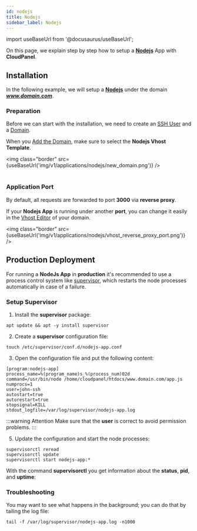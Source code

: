```yaml
---
id: nodejs
title: Nodejs
sidebar_label: Nodejs
---
```


import useBaseUrl from '@docusaurus/useBaseUrl';

On this page, we explain step by step how to setup a **[Nodejs](https://nodejs.org/)** App with **CloudPanel**.

## Installation

In the following example, we will setup a **[Nodejs](https://nodejs.org/)** under the domain ***www.domain.com***.

### Preparation

Before we can start with the installation, we need to create an [SSH User](../frontend-area/users#adding-a-user) and a [Domain](../frontend-area/domains#adding-a-domain).

When you [Add the Domain](../frontend-area/domains#adding-a-domain), make sure to select the **Nodejs Vhost Template**.

<img class="border" src={useBaseUrl('img/v1/applications/nodejs/new_domain.png')} /> <br /><br />

### Application Port

By default, all requests are forwarded to port **3000** via **reverse proxy**.

If your **Nodejs App** is running under another **port**, you can change it easily in the [Vhost Editor](../frontend-area/domains#vhost) of your domain.

<img class="border" src={useBaseUrl('img/v1/applications/nodejs/vhost_reverse_proxy_port.png')} />

## Production Deployment

For running a **NodeJs App** in **production** it's recommended to use a process control system like [supervisor](http://supervisord.org/),
which restarts the node processes automatically in case of a failure.

### Setup Supervisor

1. Install the **supervisor** package:

```
apt update && apt -y install supervisor
```

2. Create a **supervisor** configuration file:

```
touch /etc/supervisor/conf.d/nodejs-app.conf
```

3. Open the configuration file and put the following content:

```
[program:nodejs-app]
process_name=%(program_name)s_%(process_num)02d
command=/usr/bin/node /home/cloudpanel/htdocs/www.domain.com/app.js
numprocs=1
user=john-ssh
autostart=true
autorestart=true
stopsignal=KILL
stdout_logfile=/var/log/supervisor/nodejs-app.log
```

:::warning Attention
Make sure that the **user** is correct to avoid permission problems.
:::

5. Update the configuration and start the node processes:

```
supervisorctl reread
supervisorctl update
supervisorctl start nodejs-app:*
```

With the command **supervisorctl** you get information about the **status**, **pid**, and **uptime**:

### Troubleshooting

You may want to see what happens in the background; you can do that by tailing the log file:

```
tail -f /var/log/supervisor/nodejs-app.log -n1000
```